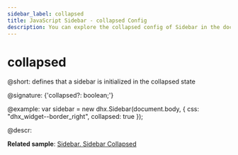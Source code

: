 ```yaml
---
sidebar_label: collapsed
title: JavaScript Sidebar - collapsed Config 
description: You can explore the collapsed config of Sidebar in the documentation of the DHTMLX JavaScript UI library. Browse developer guides and API reference, try out code examples and live demos, and download a free 30-day evaluation version of DHTMLX Suite 7.
---
```


# collapsed

@short: defines that a sidebar is initialized in the collapsed state

@signature: {'collapsed?: boolean;'}

@example:
var sidebar = new dhx.Sidebar(document.body, {
    css: "dhx_widget--border_right",
    collapsed: true
});

@descr:

**Related sample**: [Sidebar. Sidebar Collapsed](https://snippet.dhtmlx.com/bkh54ir7)